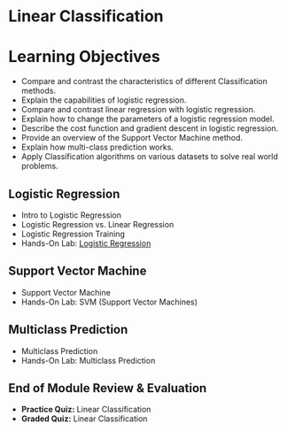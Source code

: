 # Linear Classification
# Learning Objectives
- Compare and contrast the characteristics of different Classification methods.
- Explain the capabilities of logistic regression.
- Compare and contrast linear regression with logistic regression.
- Explain how to change the parameters of a logistic regression model.
- Describe the cost function and gradient descent in logistic regression.
- Provide an overview of the Support Vector Machine method.
- Explain how multi-class prediction works.
- Apply Classification algorithms on various datasets to solve real world problems.
## Logistic Regression
- Intro to Logistic Regression
- Logistic Regression vs. Linear Regression
- Logistic Regression Training
- Hands-On Lab: [Logistic Regression](https://github.com/KailaniBailey/IBM-Data-Science-Professional-Certificate/blob/main/09.%20Machine%20Learning%20with%20Python/Week%204%3A%20Linear%20Classification/ML0101EN-Clas-Logistic-Reg-churn.ipynb)
## Support Vector Machine
- Support Vector Machine
- Hands-On Lab: SVM (Support Vector Machines)
## Multiclass Prediction
- Multiclass Prediction
- Hands-On Lab: Multiclass Prediction
## End of Module Review & Evaluation
- **Practice Quiz:** Linear Classification
- **Graded Quiz:** Linear Classification
